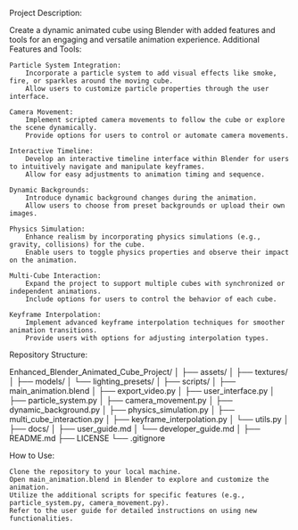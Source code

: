 Project Description:

Create a dynamic animated cube using Blender with added features and tools for an engaging and versatile animation experience.
Additional Features and Tools:

    Particle System Integration:
        Incorporate a particle system to add visual effects like smoke, fire, or sparkles around the moving cube.
        Allow users to customize particle properties through the user interface.

    Camera Movement:
        Implement scripted camera movements to follow the cube or explore the scene dynamically.
        Provide options for users to control or automate camera movements.

    Interactive Timeline:
        Develop an interactive timeline interface within Blender for users to intuitively navigate and manipulate keyframes.
        Allow for easy adjustments to animation timing and sequence.

    Dynamic Backgrounds:
        Introduce dynamic background changes during the animation.
        Allow users to choose from preset backgrounds or upload their own images.

    Physics Simulation:
        Enhance realism by incorporating physics simulations (e.g., gravity, collisions) for the cube.
        Enable users to toggle physics properties and observe their impact on the animation.

    Multi-Cube Interaction:
        Expand the project to support multiple cubes with synchronized or independent animations.
        Include options for users to control the behavior of each cube.

    Keyframe Interpolation:
        Implement advanced keyframe interpolation techniques for smoother animation transitions.
        Provide users with options for adjusting interpolation types.

Repository Structure:

Enhanced_Blender_Animated_Cube_Project/
│
├── assets/
│   ├── textures/
│   ├── models/
│   └── lighting_presets/
│
├── scripts/
│   ├── main_animation.blend
│   ├── export_video.py
│   ├── user_interface.py
│   ├── particle_system.py
│   ├── camera_movement.py
│   ├── dynamic_background.py
│   ├── physics_simulation.py
│   ├── multi_cube_interaction.py
│   ├── keyframe_interpolation.py
│   └── utils.py
│
├── docs/
│   ├── user_guide.md
│   └── developer_guide.md
│
├── README.md
├── LICENSE
└── .gitignore

How to Use:

    Clone the repository to your local machine.
    Open main_animation.blend in Blender to explore and customize the animation.
    Utilize the additional scripts for specific features (e.g., particle_system.py, camera_movement.py).
    Refer to the user guide for detailed instructions on using new functionalities.

